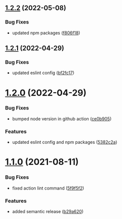 ## [1.2.2](https://github.com/kouts/vue-starter-template/compare/v1.2.1...v1.2.2) (2022-05-08)


### Bug Fixes

* updated npm packages ([f806f18](https://github.com/kouts/vue-starter-template/commit/f806f18340aed2a05c3483862717f14fe8293312))

## [1.2.1](https://github.com/kouts/vue-starter-template/compare/v1.2.0...v1.2.1) (2022-04-29)


### Bug Fixes

* updated eslint config ([bf2fc17](https://github.com/kouts/vue-starter-template/commit/bf2fc17a5b5bed6b3d910065a53d9ed6d03427e6))

# [1.2.0](https://github.com/kouts/vue-starter-template/compare/v1.1.0...v1.2.0) (2022-04-29)


### Bug Fixes

* bumped node version in github action ([ce0b905](https://github.com/kouts/vue-starter-template/commit/ce0b905695572a2c79a1370d0c519ef311749158))


### Features

* updated eslint config and npm packages ([5382c2a](https://github.com/kouts/vue-starter-template/commit/5382c2a95248f0d4c6eabc9d9eefc72e9ca6c806))

# [1.1.0](https://github.com/kouts/vue-starter-template/compare/v1.0.0...v1.1.0) (2021-08-11)


### Bug Fixes

* fixed action lint command ([5f9f5f2](https://github.com/kouts/vue-starter-template/commit/5f9f5f29cf1cb8ae3097267320487994608f5896))


### Features

* added semantic release ([b29a620](https://github.com/kouts/vue-starter-template/commit/b29a6204bf7005a6d2bb750805bdd37f0f0e72be))
